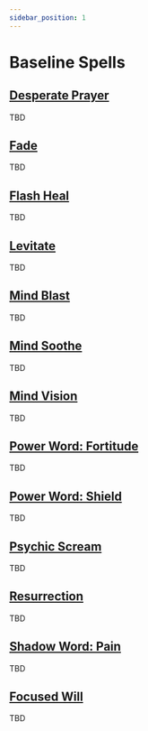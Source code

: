 ```yaml
---
sidebar_position: 1
---
```


# Baseline Spells

## [Desperate Prayer](https://www.wowhead.com/spell=19236/desperate-prayer)
TBD

## [Fade](https://www.wowhead.com/spell=586/fade)
TBD

## [Flash Heal](https://www.wowhead.com/spell=2061/flash-heal)
TBD

## [Levitate](https://www.wowhead.com/spell=1706/levitate)
TBD

## [Mind Blast](https://www.wowhead.com/spell=8092/mind-blast)
TBD

## [Mind Soothe](https://www.wowhead.com/spell=453/mind-soothe)
TBD

## [Mind Vision](https://www.wowhead.com/spell=2096/mind-vision)
TBD

## [Power Word: Fortitude](https://www.wowhead.com/spell=21562/power-word-fortitude)
TBD

## [Power Word: Shield](https://www.wowhead.com/spell=17/power-word-shield)
TBD

## [Psychic Scream](https://www.wowhead.com/spell=8122/psychic-scream)
TBD

## [Resurrection](https://www.wowhead.com/spell=213109/resurrection)
TBD

## [Shadow Word: Pain](https://www.wowhead.com/spell=589/shadow-word-pain)
TBD

## [Focused Will](https://www.wowhead.com/spell=45243/focused-will)
TBD